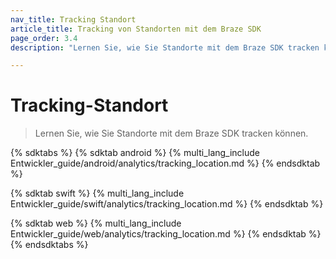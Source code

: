 ```yaml
---
nav_title: Tracking Standort
article_title: Tracking von Standorten mit dem Braze SDK
page_order: 3.4
description: "Lernen Sie, wie Sie Standorte mit dem Braze SDK tracken können."

---
```


# Tracking-Standort

> Lernen Sie, wie Sie Standorte mit dem Braze SDK tracken können.

{% sdktabs %}
{% sdktab android %}
{% multi_lang_include Entwickler_guide/android/analytics/tracking_location.md %}
{% endsdktab %}

{% sdktab swift %}
{% multi_lang_include Entwickler_guide/swift/analytics/tracking_location.md %}
{% endsdktab %}

{% sdktab web %}
{% multi_lang_include Entwickler_guide/web/analytics/tracking_location.md %}
{% endsdktab %}
{% endsdktabs %}

